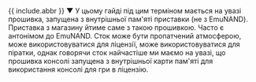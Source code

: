 <span class="tooltip_container">
	{{ include.abbr }}
	<span class="tooltip">▼
		<span class="bottom">
		У цьому гайді під цим терміном мається на увазі прошивка, запущена з внутрішньої пам'яті приставки (не з EmuNAND). Приставка з магазину йтиме саме з такою прошивкою.
Часто є антонімом до EmuNAND. Сток може бути пропатчений атмосферою, може використовуватися для ліцензії, може використовуватися для піратки, однак говорячи сток найчастіше ми маємо на увазі, що прошивка консолі запущена з внутрішньої карти пам'яті для використання консолі для гри в ліцензію.
		</span>
	</span>
</span>